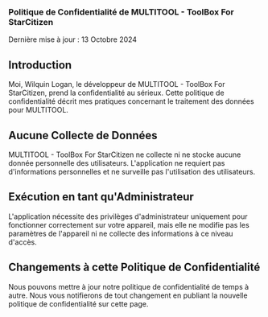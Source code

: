 ### Politique de Confidentialité de MULTITOOL - ToolBox For StarCitizen

Dernière mise à jour : 13 Octobre 2024

## Introduction

Moi, Wilquin Logan, le développeur de MULTITOOL - ToolBox For StarCitizen, prend la confidentialité au sérieux. Cette politique de confidentialité décrit mes pratiques concernant le traitement des données pour MULTITOOL.

## Aucune Collecte de Données

MULTITOOL - ToolBox For StarCitizen ne collecte ni ne stocke aucune donnée personnelle des utilisateurs. L'application ne requiert pas d'informations personnelles et ne surveille pas l'utilisation des utilisateurs.

## Exécution en tant qu'Administrateur

L'application nécessite des privilèges d'administrateur uniquement pour fonctionner correctement sur votre appareil, mais elle ne modifie pas les paramètres de l'appareil ni ne collecte des informations à ce niveau d'accès.

## Changements à cette Politique de Confidentialité

Nous pouvons mettre à jour notre politique de confidentialité de temps à autre. Nous vous notifierons de tout changement en publiant la nouvelle politique de confidentialité sur cette page.
